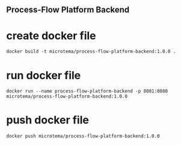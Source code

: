 ## Process-Flow Platform Backend

# create docker file
`docker build -t microtema/process-flow-platform-backend:1.0.0 .`

# run docker file
`docker run --name process-flow-platform-backend -p 8081:8080 microtema/process-flow-platform-backend:1.0.0`

# push docker file
`docker push microtema/process-flow-platform-backend:1.0.0`
